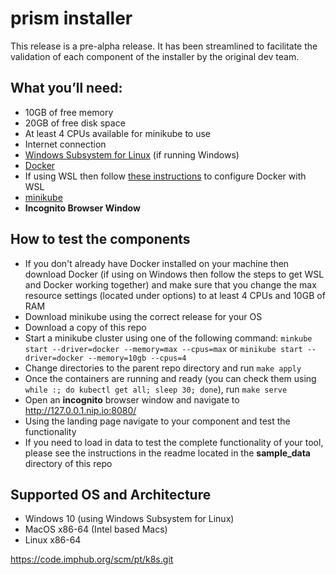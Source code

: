 # prism installer
This release is a pre-alpha release. It has been streamlined to facilitate the validation of each component of the installer by the original dev team. 


## What you’ll need:

+ 10GB of free memory
+ 20GB of free disk space
+ At least 4 CPUs available for minikube to use
+ Internet connection
+ [Windows Subsystem for Linux](https://docs.microsoft.com/en-us/windows/wsl/install) (if running Windows)
+ [Docker](https://minikube.sigs.k8s.io/docs/drivers/docker/)
+ If using WSL then follow [these instructions](https://docs.docker.com/desktop/windows/wsl/#download) to configure Docker with WSL
+ [minikube](https://minikube.sigs.k8s.io/docs/start/)
+ **Incognito Browser Window**



## How to test the components
+ If you don't already have Docker installed on your machine then download Docker (if using on Windows then follow the steps to get WSL and Docker working together) and make sure that you change the max resource settings (located under options) to at least 4 CPUs and 10GB of RAM
+ Download minikube using the correct release for your OS
+ Download a copy of this repo
+ Start a minikube cluster using one of the following command: `minkube start --driver=docker --memory=max --cpus=max` or `minikube start --driver=docker --memory=10gb --cpus=4`
+ Change directories to the parent repo directory and run `make apply`
+ Once the containers are running and ready (you can check them using `while :; do kubectl get all; sleep 30; done`), run `make serve` 
+ Open an **incognito** browser window and navigate to http://127.0.0.1.nip.io:8080/
+ Using the landing page navigate to your component and test the functionality
+ If you need to load in data to test the complete functionality of your tool, please see the instructions in the readme located in the **sample_data** directory of this repo


## Supported OS and Architecture
+ Windows 10 (using Windows Subsystem for Linux)
+ MacOS x86-64 (Intel based Macs)
+ Linux x86-64



https://code.imphub.org/scm/pt/k8s.git
